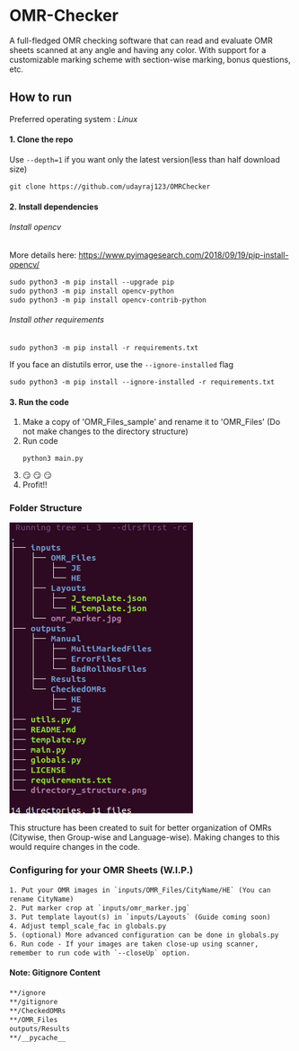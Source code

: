 # OMR-Checker
A full-fledged OMR checking software that can read and evaluate OMR sheets scanned at any angle and having any color. With support for a customizable marking scheme with section-wise marking, bonus questions, etc. 

## How to run
Preferred operating system : *Linux*

#### 1. Clone the repo
Use `--depth=1` if you want only the latest version(less than half download size)
<!-- TODO make a separate clean starter code branch -->
```
git clone https://github.com/udayraj123/OMRChecker
```

#### 2. Install dependencies

###### Install opencv
More details here: https://www.pyimagesearch.com/2018/09/19/pip-install-opencv/ 
```
sudo python3 -m pip install --upgrade pip
sudo python3 -m pip install opencv-python
sudo python3 -m pip install opencv-contrib-python
```

###### Install other requirements
```
sudo python3 -m pip install -r requirements.txt
```
If you face an distutils error, use the `--ignore-installed` flag 
```
sudo python3 -m pip install --ignore-installed -r requirements.txt
```

#### 3. Run the code

1. Make a copy of 'OMR_Files_sample' and rename it to 'OMR_Files' (Do not make changes to the directory structure)
2. Run code
	```
	python3 main.py
	```
3. :smirk: :smirk: :smirk:
4. Profit!!

### Folder Structure 
![Directory Structure](https://raw.githubusercontent.com/udayraj123/OMRChecker/master/directory_structure.png)

This structure has been created to suit for better organization of OMRs (Citywise, then Group-wise and Language-wise). Making changes to this would require changes in the code.

### Configuring for your OMR Sheets (W.I.P.)
	1. Put your OMR images in `inputs/OMR_Files/CityName/HE` (You can rename CityName)
	2. Put marker crop at `inputs/omr_marker.jpg`
	3. Put template layout(s) in `inputs/Layouts` (Guide coming soon)
	4. Adjust templ_scale_fac in globals.py
	5. (optional) More advanced configuration can be done in globals.py
	6. Run code - If your images are taken close-up using scanner, remember to run code with `--closeUp` option.


<!-- #### Testing the code
Datasets to test on : 
Low Quality Dataset(For CV Based methods)) (1.5 GB)
Standard Quality Dataset(For ML Based methods) (3 GB)
High Quality Dataset(For custom processing) (6 GB) 
-->

#### Note: Gitignore Content
```
**/ignore
**/gitignore
**/CheckedOMRs
**/OMR_Files
outputs/Results
**/__pycache__
```
<!-- 
## Code in action (To be updated)
#### Normal scans
<img src="./progress/in_action/light_action.gif">
<br>
#### Xerox scans
<img src="./progress/in_action/dark_action.gif">
 -->